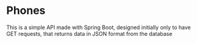 # Phones

This is a simple API made with Spring Boot, designed initially only to have GET requests, that returns data in JSON format from the database